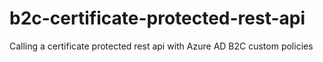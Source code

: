 # b2c-certificate-protected-rest-api
Calling a certificate protected rest api with Azure AD B2C custom policies
